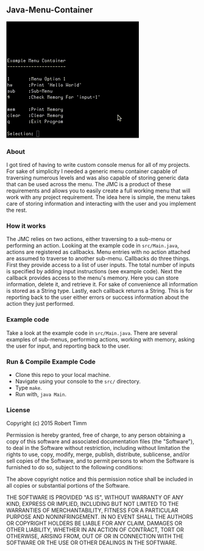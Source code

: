 ## Java-Menu-Container

![Example Menu](screenshots/menu.gif)

### About

I got tired of having to write custom console menus for all of my projects. For sake of simplicity I needed a generic menu container capable of traversing numerous levels and was also capable of storing generic data that can be used across the menu. The JMC is a product of these requirements and allows you to easily create a full working menu that will work with any project requirement. The idea here is simple, the menu takes care of storing information and interacting with the user and you implement the rest.

### How it works

The JMC relies on two actions, either traversing to a sub-menu or performing an action. Looking at the example code in `src/Main.java`, actions are registered as callbacks. Menu entries with no action attached are assumed to traverse to another sub-menu. Callbacks do three things. First they provide access to a list of user inputs. The total number of inputs is specified by adding input instructions (see example code). Next the callback provides access to the menu's memory. Here you can store information, delete it, and retrieve it. For sake of convenience all information is stored as a String type. Lastly, each callback returns a String. This is for reporting back to the user either errors or success information about the action they just performed.

### Example code

Take a look at the example code in `src/Main.java`. There are several examples of sub-menus, performing actions, working with memory, asking the user for input, and reporting back to the user.

### Run & Compile Example Code

* Clone this repo to your local machine.
* Navigate using your console to the `src/` directory. 
* Type `make`.
* Run with, `java Main`.


### License
Copyright (c) 2015 Robert Timm

Permission is hereby granted, free of charge, to any person obtaining a copy of this software and associated documentation files (the "Software"), to deal in the Software without restriction, including without limitation the rights to use, copy, modify, merge, publish, distribute, sublicense, and/or sell copies of the Software, and to permit persons to whom the Software is furnished to do so, subject to the following conditions:

The above copyright notice and this permission notice shall be included in all copies or substantial portions of the Software.

THE SOFTWARE IS PROVIDED "AS IS", WITHOUT WARRANTY OF ANY KIND, EXPRESS OR IMPLIED, INCLUDING BUT NOT LIMITED TO THE WARRANTIES OF MERCHANTABILITY, FITNESS FOR A PARTICULAR PURPOSE AND NONINFRINGEMENT. IN NO EVENT SHALL THE AUTHORS OR COPYRIGHT HOLDERS BE LIABLE FOR ANY CLAIM, DAMAGES OR OTHER LIABILITY, WHETHER IN AN ACTION OF CONTRACT, TORT OR OTHERWISE, ARISING FROM, OUT OF OR IN CONNECTION WITH THE SOFTWARE OR THE USE OR OTHER DEALINGS IN THE SOFTWARE.
